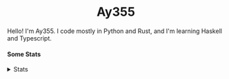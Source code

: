 <h1 align="center"><b>Ay355</b></h1>


Hello! I'm Ay355. I code mostly in Python and Rust, and I'm learning Haskell and Typescript.


#### Some Stats


<details>
<summary>Stats</summary>
<br>
 
<a href="https://github.com/Ay-355">
 <img align="center" src="https://github-readme-stats.vercel.app/api?username=Ay-355&theme=tokyonight&show_icons=true&count_private=true&hide_border=true" />
</a><a href="https://github.com/Ay-355">
  <img align="center" src="https://github-readme-stats.vercel.app/api/top-langs/?username=Ay-355&hide=toml,yaml,cmake&layout=compact&langs_count=8&theme=tokyonight&hide_border=true" />
</a>

 
&nbsp; <!-- Space character to put some space between the different stat types. -->

 
<!--START_SECTION:waka-->
**🐱 My GitHub Data** 

> 🏆 630 Contributions in the Year 2021
 > 
> 📦 1.7 kB Used in GitHub's Storage 
 > 
> 🚫 Not Opted to Hire
 > 
> 📜 14 Public Repositories 
 > 
> 🔑 3 Private Repositories  
 > 
**I'm a Night 🦉** 

```text
🌞 Morning    21 commits     █░░░░░░░░░░░░░░░░░░░░░░░░   6.98% 
🌆 Daytime    126 commits    ██████████░░░░░░░░░░░░░░░   41.86% 
🌃 Evening    146 commits    ████████████░░░░░░░░░░░░░   48.5% 
🌙 Night      8 commits      ░░░░░░░░░░░░░░░░░░░░░░░░░   2.66%

```
📅 **I'm Most Productive on Monday** 

```text
Monday       54 commits     ████░░░░░░░░░░░░░░░░░░░░░   17.94% 
Tuesday      38 commits     ███░░░░░░░░░░░░░░░░░░░░░░   12.62% 
Wednesday    33 commits     ██░░░░░░░░░░░░░░░░░░░░░░░   10.96% 
Thursday     48 commits     ████░░░░░░░░░░░░░░░░░░░░░   15.95% 
Friday       47 commits     ████░░░░░░░░░░░░░░░░░░░░░   15.61% 
Saturday     47 commits     ████░░░░░░░░░░░░░░░░░░░░░   15.61% 
Sunday       34 commits     ██░░░░░░░░░░░░░░░░░░░░░░░   11.3%

```


📊 **This Week I Spent My Time On** 

```text
💬 Programming Languages: 
CMake                    9 mins              ██████████████████████░░░   87.86% 
Text                     0 secs              █░░░░░░░░░░░░░░░░░░░░░░░░   6.8% 
C                        0 secs              █░░░░░░░░░░░░░░░░░░░░░░░░   5.34%

🔥 Editors: 
Neovim                   10 mins             █████████████████████████   100.0%

🐱‍💻 Projects: 
typing-game              9 mins              ███████████████████████░░   93.2% 
Unknown Project          0 secs              █░░░░░░░░░░░░░░░░░░░░░░░░   6.8%

💻 Operating System: 
Windows                  10 mins             █████████████████████████   100.0%

```

**I Mostly Code in Python** 

```text
Python                   8 repos             ██████████████████░░░░░░░   72.73% 
HTML                     1 repo              ██░░░░░░░░░░░░░░░░░░░░░░░   9.09% 
C++                      1 repo              ██░░░░░░░░░░░░░░░░░░░░░░░   9.09% 
Rust                     1 repo              ██░░░░░░░░░░░░░░░░░░░░░░░   9.09%

```



 Last Updated on 31/12/2021
<!--END_SECTION:waka-->
</details>
